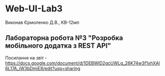 # Web-UI-Lab3
Виконав Єрмоленко Д.В., КВ-12мп
## Лабораторна робота №3 "Розробка мобільного додатка з REST API"
Посилання на звіт - https://docs.google.com/document/d/1DEBWID2gcUWLg_26K74w3f1xhXAl6L17A_iW3bDmiE8/edit?usp=sharing
